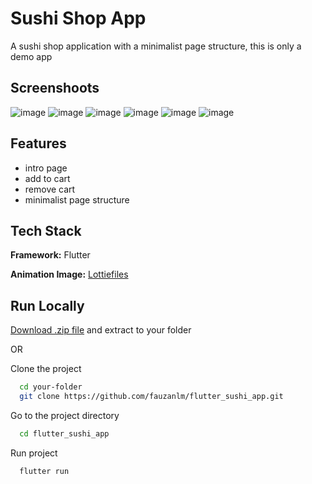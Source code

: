 
# Sushi Shop App

A sushi shop application with a minimalist page structure, this is only a demo app

## Screenshoots

![image](https://github.com/mhmmdfzn14/flutter-sushi-app/assets/70043864/e2468266-691b-4514-a319-8a7215e01442)
![image](https://github.com/mhmmdfzn14/flutter-sushi-app/assets/70043864/e2e36158-03a5-4e32-a8e1-dd9abd9e962f)
![image](https://github.com/mhmmdfzn14/flutter-sushi-app/assets/70043864/9e1a40c2-eef1-4cda-a970-8e67aa98034b)
![image](https://github.com/mhmmdfzn14/flutter-sushi-app/assets/70043864/e4c70379-73be-4f41-881f-16a3132868e7)
![image](https://github.com/mhmmdfzn14/flutter-sushi-app/assets/70043864/bd5e78fe-2e79-4c41-86b9-c3f0db1981e2)
![image](https://github.com/mhmmdfzn14/flutter-sushi-app/assets/70043864/2fb60a19-2c19-470e-a6d2-0e705dfca9d0)

## Features

- intro page
- add to cart
- remove cart
- minimalist page structure


## Tech Stack

**Framework:** Flutter

**Animation Image:** [Lottiefiles](https://lottiefiles.com/)


## Run Locally


[Download .zip file](https://github.com/fauzanlm/flutter_sushi_app/archive/refs/heads/main.zip) and extract to your folder

OR

Clone the project


```bash
  cd your-folder
  git clone https://github.com/fauzanlm/flutter_sushi_app.git
```

Go to the project directory

```bash
  cd flutter_sushi_app
```

Run project

```bash
  flutter run
```

